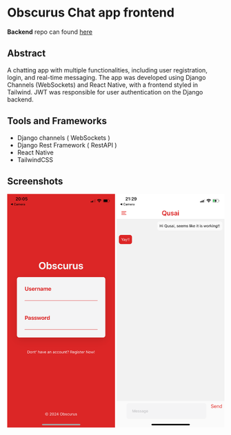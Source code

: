 # Obscurus Chat app frontend

**Backend** repo can found [here](https://github.com/Qabudhaim/chat-app-backend)

## Abstract
A chatting app with multiple functionalities, including user registration, login, and real-time messaging. The app was developed using Django Channels (WebSockets) and React Native, with a frontend styled in Tailwind. JWT was responsible for user authentication on the Django backend. 

## Tools and Frameworks
- Django channels ( WebSockets )
- Django Rest Framework ( RestAPI )
- React Native
- TailwindCSS

## Screenshots
<img src="chat1.png" width=250>
<img src="chat2.png" width=250>


